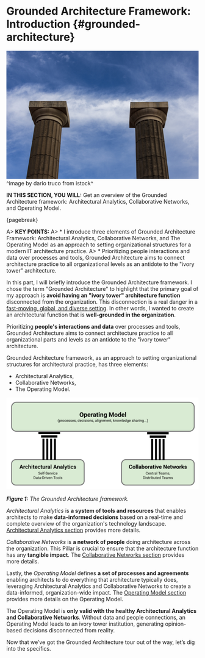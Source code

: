 

# Grounded Architecture Framework: Introduction {#grounded-architecture}

![](assets/images/iStock-1767471664.jpg)
^image by dario truco from istock^

**IN THIS SECTION, YOU WILL:** Get an overview of the Grounded Architecture framework: Architectural Analytics, Collaborative Networks, and Operating Model.

{pagebreak}

A> **KEY POINTS:**
A> * I introduce three elements of Grounded Architecture Framework: Architectural Analytics, Collaborative Networks, and The Operating Model as an approach to setting organizational structures for a modern IT architecture practice.
A> * Prioritizing people interactions and data over processes and tools, Grounded Architecture aims to connect architecture practice to all organizational levels as an antidote to the "ivory tower" architecture.

In this part, I will briefly introduce the Grounded Architecture framework. I chose the term "Grounded Architecture" to highlight that the primary goal of my approach is **avoid having an "ivory tower" architecture function** disconnected from the organization. This disconnection is a real danger in a [fast-moving, global, and diverse setting](#context). In other words, I wanted to create an architectural function that is **well-grounded in the organization**.

Prioritizing **people's interactions and data** over processes and tools, Grounded Architecture aims to connect architecture practice to all organizational parts and levels as an antidote to the "ivory tower" architecture.

Grounded Architecture framework, as an approach to setting organizational structures for architectural practice, has three elements:

* Architectural Analytics,
* Collaborative Networks,
* The Operating Model.

![](assets/images/model-framework.png)

***Figure 1:** The Grounded Architecture framework.*

*Architectural Analytics* is **a system of tools and resources** that enables architects to make **data-informed decisions** based on a real-time and complete overview of the organization's technology landscape. [Architectural Analytics section](#analytics) provides more details.

*Collaborative Networks* is **a network of people** doing architecture across the organization. This Pillar is crucial to ensure that the architecture function has any **tangible impact**. The [Collaborative Networks section](#people) provides more details.

Lastly, the *Operating Model* defines **a set of processes and agreements** enabling architects to do everything that architecture typically does, leveraging Architectural Analytics and Collaborative Networks to create a data-informed, organization-wide impact. The [Operating Model section](#operating-model) provides more details on the Operating Model.

The Operating Model is **only valid with the healthy Architectural Analytics and Collaborative Networks**. Without data and people connections, an Operating Model leads to an ivory tower institution, generating opinion-based decisions disconnected from reality.

Now that we’ve got the Grounded Architecture tour out of the way, let’s dig into the specifics.

